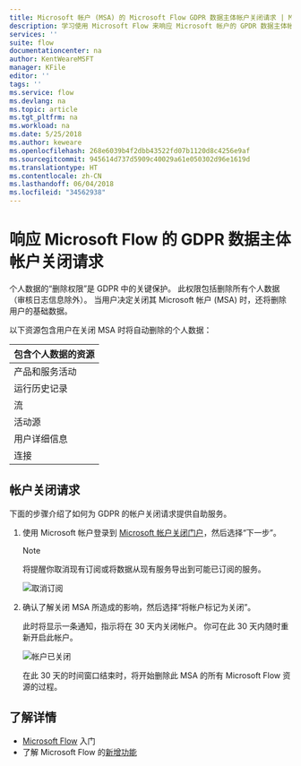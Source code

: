 ```yaml
---
title: Microsoft 帐户 (MSA) 的 Microsoft Flow GDPR 数据主体帐户关闭请求 | Microsoft Docs
description: 学习使用 Microsoft Flow 来响应 Microsoft 帐户的 GPDR 数据主体帐户关闭请求。
services: ''
suite: flow
documentationcenter: na
author: KentWeareMSFT
manager: KFile
editor: ''
tags: ''
ms.service: flow
ms.devlang: na
ms.topic: article
ms.tgt_pltfrm: na
ms.workload: na
ms.date: 5/25/2018
ms.author: keweare
ms.openlocfilehash: 268e6039b4f2dbb43522fd07b1120d8c4256e9af
ms.sourcegitcommit: 945614d737d5909c40029a61e050302d96e1619d
ms.translationtype: HT
ms.contentlocale: zh-CN
ms.lasthandoff: 06/04/2018
ms.locfileid: "34562938"
---
```

# <a name="responding-to-gdpr-data-subject-account-close-requests-for-microsoft-flow"></a>响应 Microsoft Flow 的 GDPR 数据主体帐户关闭请求

个人数据的“删除权限”是 GDPR 中的关键保护。 此权限包括删除所有个人数据（审核日志信息除外）。 当用户决定关闭其 Microsoft 帐户 (MSA) 时，还将删除用户的基础数据。

以下资源包含用户在关闭 MSA 时将自动删除的个人数据：

|包含个人数据的资源|
|------|
|产品和服务活动|
|运行历史记录|
|流|
|活动源|
|用户详细信息|
|连接|

## <a name="account-close-requests"></a>帐户关闭请求

下面的步骤介绍了如何为 GDPR 的帐户关闭请求提供自助服务。

1. 使用 Microsoft 帐户登录到 [Microsoft 帐户关闭门户](http://go.microsoft.com/fwlink/?LinkId=523898)，然后选择“下一步”。

    > [!NOTE]
    > 将提醒你取消现有订阅或将数据从现有服务导出到可能已订阅的服务。
    >
    >

    ![取消订阅](./media/gdpr-dsr-delete-msa/accountclose.png)

1. 确认了解关闭 MSA 所造成的影响，然后选择“将帐户标记为关闭”。

    此时将显示一条通知，指示将在 30 天内关闭帐户。 你可在此 30 天内随时重新开启此帐户。

    ![帐户已关闭](./media/gdpr-dsr-delete-msa/accountclosed.png)

    在此 30 天的时间窗口结束时，将开始删除此 MSA 的所有 Microsoft Flow 资源的过程。

## <a name="learn-more"></a>了解详情

* [Microsoft Flow](getting-started.md) 入门
* 了解 Microsoft Flow 的[新增功能](release-notes.md)
